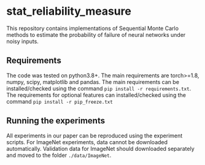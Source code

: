 # stat_reliability_measure

This repository contains implementations of Sequential Monte Carlo methods to estimate the probability of failure of neural networks under noisy inputs.

## Requirements
The code was tested on python3.8+.
The main requirements are torch>=1.8, numpy, scipy, matplotlib and pandas.
The main requirements can be installed/checked using the command `pip install -r requirements.txt`.
The requirements for optional features can installed/checked using the command `pip install -r pip_freeze.txt`

## Running the experiments
All experiments in our paper can be reproduced using the experiment scripts.
For ImageNet experiments, data cannot be downloaded automatically. 
Validation data for ImageNet should downloaded separately and moved to the folder `./data/ImageNet`.
